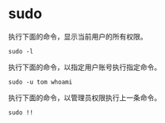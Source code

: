 # sudo

执行下面的命令，显示当前用户的所有权限。

```
sudo -l
```

执行下面的命令，以指定用户账号执行指定命令。

```
sudo -u tom whoami
```

执行下面的命令，以管理员权限执行上一条命令。

```
sudo !!
```

